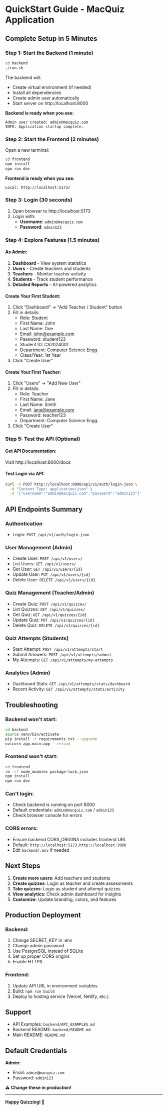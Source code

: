 # QuickStart Guide - MacQuiz Application

## Complete Setup in 5 Minutes

### Step 1: Start the Backend (1 minute)

```bash
cd backend
./run.sh
```

The backend will:
- Create virtual environment (if needed)
- Install all dependencies
- Create admin user automatically
- Start server on http://localhost:8000

**Backend is ready when you see:**
```
Admin user created: admin@macquiz.com
INFO: Application startup complete.
```

### Step 2: Start the Frontend (2 minutes)

Open a new terminal:

```bash
cd frontend
npm install
npm run dev
```

**Frontend is ready when you see:**
```
Local: http://localhost:5173/
```

### Step 3: Login (30 seconds)

1. Open browser to http://localhost:5173
2. Login with:
   - **Username**: `admin@macquiz.com`
   - **Password**: `admin123`

### Step 4: Explore Features (1.5 minutes)

#### As Admin:
1. **Dashboard** - View system statistics
2. **Users** - Create teachers and students
3. **Teachers** - Monitor teacher activity
4. **Students** - Track student performance
5. **Detailed Reports** - AI-powered analytics

#### Create Your First Student:
1. Click "Dashboard" → "Add Teacher / Student" button
2. Fill in details:
   - Role: Student
   - First Name: John
   - Last Name: Doe
   - Email: john@example.com
   - Password: student123
   - Student ID: CS2024001
   - Department: Computer Science Engg.
   - Class/Year: 1st Year
3. Click "Create User"

#### Create Your First Teacher:
1. Click "Users" → "Add New User"
2. Fill in details:
   - Role: Teacher
   - First Name: Jane
   - Last Name: Smith
   - Email: jane@example.com
   - Password: teacher123
   - Department: Computer Science Engg.
3. Click "Create User"

### Step 5: Test the API (Optional)

#### Get API Documentation:
Visit http://localhost:8000/docs

#### Test Login via API:
```bash
curl -X POST http://localhost:8000/api/v1/auth/login-json \
  -H "Content-Type: application/json" \
  -d '{"username":"admin@macquiz.com","password":"admin123"}'
```

## API Endpoints Summary

### Authentication
- Login: `POST /api/v1/auth/login-json`

### User Management (Admin)
- Create User: `POST /api/v1/users/`
- List Users: `GET /api/v1/users/`
- Get User: `GET /api/v1/users/{id}`
- Update User: `PUT /api/v1/users/{id}`
- Delete User: `DELETE /api/v1/users/{id}`

### Quiz Management (Teacher/Admin)
- Create Quiz: `POST /api/v1/quizzes/`
- List Quizzes: `GET /api/v1/quizzes/`
- Get Quiz: `GET /api/v1/quizzes/{id}`
- Update Quiz: `PUT /api/v1/quizzes/{id}`
- Delete Quiz: `DELETE /api/v1/quizzes/{id}`

### Quiz Attempts (Students)
- Start Attempt: `POST /api/v1/attempts/start`
- Submit Answers: `POST /api/v1/attempts/submit`
- My Attempts: `GET /api/v1/attempts/my-attempts`

### Analytics (Admin)
- Dashboard Stats: `GET /api/v1/attempts/stats/dashboard`
- Recent Activity: `GET /api/v1/attempts/stats/activity`

## Troubleshooting

### Backend won't start:
```bash
cd backend
source venv/bin/activate
pip install -r requirements.txt --upgrade
uvicorn app.main:app --reload
```

### Frontend won't start:
```bash
cd frontend
rm -rf node_modules package-lock.json
npm install
npm run dev
```

### Can't login:
- Check backend is running on port 8000
- Default credentials: `admin@macquiz.com` / `admin123`
- Check browser console for errors

### CORS errors:
- Ensure backend CORS_ORIGINS includes frontend URL
- Default: `http://localhost:5173,http://localhost:3000`
- Edit `backend/.env` if needed

## Next Steps

1. **Create more users**: Add teachers and students
2. **Create quizzes**: Login as teacher and create assessments
3. **Take quizzes**: Login as student and attempt quizzes
4. **View analytics**: Check admin dashboard for insights
5. **Customize**: Update branding, colors, and features

## Production Deployment

### Backend:
1. Change SECRET_KEY in .env
2. Change admin password
3. Use PostgreSQL instead of SQLite
4. Set up proper CORS origins
5. Enable HTTPS

### Frontend:
1. Update API URL in environment variables
2. Build: `npm run build`
3. Deploy to hosting service (Vercel, Netlify, etc.)

## Support

- API Examples: `backend/API_EXAMPLES.md`
- Backend README: `backend/README.md`
- Main README: `README.md`

## Default Credentials

**Admin:**
- Email: `admin@macquiz.com`
- Password: `admin123`

⚠️ **Change these in production!**

---

**Happy Quizzing! 🎯**

